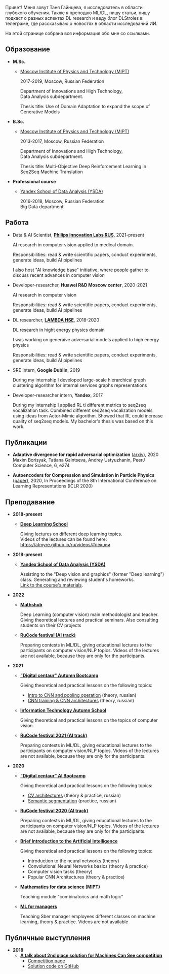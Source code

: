 Привет! Меня зовут Таня Гайнцева, я исследователь в области глубокого обучения. Также я преподаю ML/DL, пишу статьи, пишу подкаст о разных аспектах DL research и веду блог DLStroies в телеграме, где рассказываю о новостях в области исследований ИИ.

На этой странице собрана вся информация обо мне со ссылками.

## Образование

- **M.Sc.**

  - [Moscow Institute of Physics and Technology (MIPT)](https://mipt.ru/english/)

    2017-2019, Moscow, Russian Federation

    Department of Innovations and High Technology,  
    Data Analysis subdepartment.

    Thesis title: Use of Domain Adaptation to expand the scope of Generative Models

- **B.Sc.**

  - [Moscow Institute of Physics and Technology (MIPT)](https://mipt.ru/english/)

    2013-2017, Moscow, Russian Federation

    Department of Innovations and High Technology,  
    Data Analysis subdepartment.

    Thesis title: Multi-Objective Deep Reinforcement Learning in Seq2Seq Machine
    Translation

- **Professional course**

  - [Yandex School of Data Analysis (YSDA)](https://yandexdataschool.com)

    2016-2018, Moscow, Russian Federation  
    Big Data department

## Работа

- Data & AI Scientist, [**Philips Innovation Labs RUS**](https://www.philips.ru/a-w/about-philips/research-moscow.html), 2021-present  

  AI research in computer vision applied to medical domain.  

  Responsibilities: read & write scientific papers, conduct experiments, generate ideas, build AI pipelines  

  I also host "AI knowledge base" initiative, where people gather to discuss recent advances in computer vision 

- Developer-researcher, **Huawei R&D Moscow center**, 2020-2021  

  AI research in computer vision  

  Responsibilities: read & write scientific papers, conduct experiments, generate ideas, build AI pipelines  

- DL researcher, [**LAMBDA HSE**](https://cs.hse.ru/en/lambda/), 2018-2020  

  DL research in hight energy physics domain  

  I was working on generaive adversarial models applied to high energy physics  
  
  Responsibilities: read & write scientific papers, conduct experiments, generate ideas, build AI pipelines  

- SRE Intern, **Google Dublin**, 2019  

  During my internship I developed large-scale hierarchical graph clustering algorithm for internal services graphs representations

- Developer-researcher intern, **Yandex**, 2017  

  During my internship I applied RL ti different metrics to seq2seq vocalization task. Combined different seq2seq vocalization models using ideas from Actor-Mimic algorithm. Showed that RL could increase quality of seq2seq models. My bachelor's thesis was based on this work.

## Публикации

- **Adaptive divergence for rapid adversarial optimization** ([arxiv](https://arxiv.org/abs/1912.00520)), 2020 Maxim Borisyak, Tatiana Gaintseva, Andrey Ustyuzhanin, PeerJ Computer Science, 6, e274 

- **Autoencoders for Compression and Simulation in Particle Physics** ([paper](https://drive.google.com/file/d/1r2nDhkQLCpk32thTj2u23bjaa07KH1-o/view)), 2020, In Proceedings of the 8th International Conference on Learning Representations (ICLR 2020)

## Преподавание

- **2018-present**

  - [**Deep Learning School**](https://dlschool.org)

    Giving lectures on different deep learning topics.  
    Videos of the lectures can be found here: <https://atmyre.github.io/ru/videos/#лекции>

- **2019-present**

  - [**Yandex School of Data Analysis (YSDA)**](https://yandexdataschool.com)

    Assisting to the "Deep vision and graphics" (former "Deep learning") class. Generating and reviewing student's homeworks.  
    [Link to the course's materials](https://github.com/yandexdataschool/deep_vision_and_graphics).

- **2022**

  - [**Mathshub**](https://maths-h.com/ru/mlprojects/engineers/CV)  

    Deep Learning (computer vision) main methodologist and teacher. Giving theoretical lectures and practical seminars. Also consulting students on their CV projects

  - [**RuCode festival (AI track)**](https://rucode.net)  

    Preparing contests in ML/DL, giving educational lectures to the participants on computer vision/NLP topics. Videos of the lectures are not available, because they are only for the participants.

- **2021**

  - [**"Digital centaur" Autumn Bootcamp**](https://stepik.org/course/100561)

    Giving theoretical and practical lessons on the following topics:

    - [Intro to CNN and pooling operation](https://youtu.be/xKNmEKA-BH8) (theory, russian)
    - [CNN training & CNN architectures](https://youtu.be/ThNWPwil_lk) (theory, russian)

  - [**Information Technology Autumn School**](https://practicingfutures.org/school_it_hmao)

    Giving theoretical and practical lessons on the topics of computer vision.

  - [**RuCode festival 2021 (AI track)**](https://rucode.net)

    Preparing contests in ML/DL, giving educational lectures to the participants on computer vision/NLP topics. Videos of the lectures are not available, because they are only for the participants.

- **2020**

  - [**"Digital centaur" AI Bootcamp**](https://stepik.org/course/100561)

    Giving theoretical and practical lessons on the following topics:
    - [CV architectures](https://youtu.be/uezEoNKGAhs) (theory & practice, russian)
    - [Semantic segmentation](https://youtu.be/t8jY7X7_YWc) (practice, russian)

  - [**RuCode festival 2020 (AI track)**](https://rucode.net)

    Preparing contests in ML/DL, giving educational lectures to the participants on computer vision/NLP topics. Videos of the lectures are not available, because they are only for the participants.

  - [**Brief Introduction to the Artificial Intelligence**](https://stepik.org/course/80782)

    Giving theoretical and practical lessons on the following topics:
    - Introduction to the neural networks (theory)
    - Convolutional Neural Networks basics (theory & practice)
    - Computer vision tasks (theory)
    - Popular CNN Architectures (theory & practice)

  - [**Mathematics for data science (MIPT)**](https://mipt.ru/cdpo/programs/)

    Teaching module "combinatorics and math logic"

  - [**ML for managers**](https://www.sberbank.com/ru)

    Teaching Sber manager employees different classes on machine learning, theory & practice. Videos are not available

## Публичные выступления

- **2018**
  - [**A talk about 2nd place solution for Machines Can See competition**](https://youtu.be/zNTRmIoPLns)  
    - [Competition page](https://competitions.codalab.org/competitions/19090)  
    - [Solution code on GitHub](https://github.com/Atmyre/MCS2018_Solution)
